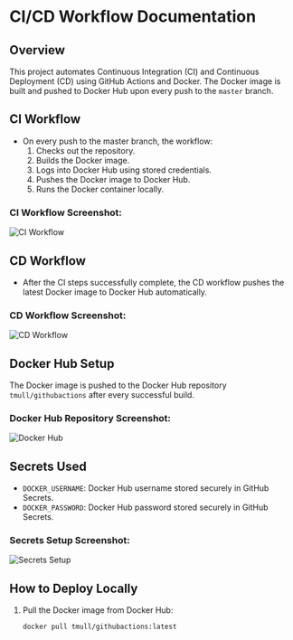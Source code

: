 # CI/CD Workflow Documentation

## Overview
This project automates Continuous Integration (CI) and Continuous Deployment (CD) using GitHub Actions and Docker. The Docker image is built and pushed to Docker Hub upon every push to the `master` branch.

## CI Workflow
- On every push to the master branch, the workflow:
  1. Checks out the repository.
  2. Builds the Docker image.
  3. Logs into Docker Hub using stored credentials.
  4. Pushes the Docker image to Docker Hub.
  5. Runs the Docker container locally.

### CI Workflow Screenshot:
![CI Workflow](../path/to/CI%20Workflow.PNG)

## CD Workflow
- After the CI steps successfully complete, the CD workflow pushes the latest Docker image to Docker Hub automatically.

### CD Workflow Screenshot:
![CD Workflow](../path/to/CDworkflow.PNG)

## Docker Hub Setup
The Docker image is pushed to the Docker Hub repository `tmull/githubactions` after every successful build.

### Docker Hub Repository Screenshot:
![Docker Hub](../path/to/dockerhub.PNG)

## Secrets Used
- `DOCKER_USERNAME`: Docker Hub username stored securely in GitHub Secrets.
- `DOCKER_PASSWORD`: Docker Hub password stored securely in GitHub Secrets.

### Secrets Setup Screenshot:
![Secrets Setup](../path/to/DOCKERPASSUSER.PNG)

## How to Deploy Locally
1. Pull the Docker image from Docker Hub:
   ```bash
   docker pull tmull/githubactions:latest
